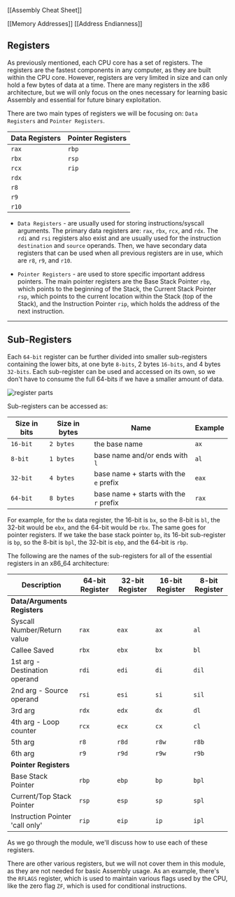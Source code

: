 [[Assembly Cheat Sheet]]


[[Memory Addresses]]
[[Address Endianness]]



## Registers

As previously mentioned, each CPU core has a set of registers. The registers are the fastest components in any computer, as they are built within the CPU core. However, registers are very limited in size and can only hold a few bytes of data at a time. There are many registers in the x86 architecture, but we will only focus on the ones necessary for learning basic Assembly and essential for future binary exploitation.

There are two main types of registers we will be focusing on: `Data Registers` and `Pointer Registers`.

|**Data Registers**|**Pointer Registers**|
|---|---|
|`rax`|`rbp`|
|`rbx`|`rsp`|
|`rcx`|`rip`|
|`rdx`||
|`r8`||
|`r9`||
|`r10`||

- `Data Registers` - are usually used for storing instructions/syscall arguments. The primary data registers are: `rax`, `rbx`, `rcx`, and `rdx`. The `rdi` and `rsi` registers also exist and are usually used for the instruction `destination` and `source` operands. Then, we have secondary data registers that can be used when all previous registers are in use, which are `r8`, `r9`, and `r10`.
    
- `Pointer Registers` - are used to store specific important address pointers. The main pointer registers are the Base Stack Pointer `rbp`, which points to the beginning of the Stack, the Current Stack Pointer `rsp`, which points to the current location within the Stack (top of the Stack), and the Instruction Pointer `rip`, which holds the address of the next instruction.
    

---

## Sub-Registers

Each `64-bit` register can be further divided into smaller sub-registers containing the lower bits, at one byte `8-bits`, 2 bytes `16-bits`, and 4 bytes `32-bits`. Each sub-register can be used and accessed on its own, so we don't have to consume the full 64-bits if we have a smaller amount of data.

![register parts](https://academy.hackthebox.com/storage/modules/85/assembly_register_parts.jpg)

Sub-registers can be accessed as:

|Size in bits|Size in bytes|Name|Example|
|---|---|---|---|
|`16-bit`|`2 bytes`|the base name|`ax`|
|`8-bit`|`1 bytes`|base name and/or ends with `l`|`al`|
|`32-bit`|`4 bytes`|base name + starts with the `e` prefix|`eax`|
|`64-bit`|`8 bytes`|base name + starts with the `r` prefix|`rax`|

For example, for the `bx` data register, the 16-bit is `bx`, so the 8-bit is `bl`, the 32-bit would be `ebx`, and the 64-bit would be `rbx`. The same goes for pointer registers. If we take the base stack pointer `bp`, its 16-bit sub-register is `bp`, so the 8-bit is `bpl`, the 32-bit is `ebp`, and the 64-bit is `rbp`.

The following are the names of the sub-registers for all of the essential registers in an x86_64 architecture:

|Description|64-bit Register|32-bit Register|16-bit Register|8-bit Register|
|---|---|---|---|---|
|**Data/Arguments Registers**|||||
|Syscall Number/Return value|`rax`|`eax`|`ax`|`al`|
|Callee Saved|`rbx`|`ebx`|`bx`|`bl`|
|1st arg - Destination operand|`rdi`|`edi`|`di`|`dil`|
|2nd arg - Source operand|`rsi`|`esi`|`si`|`sil`|
|3rd arg|`rdx`|`edx`|`dx`|`dl`|
|4th arg - Loop counter|`rcx`|`ecx`|`cx`|`cl`|
|5th arg|`r8`|`r8d`|`r8w`|`r8b`|
|6th arg|`r9`|`r9d`|`r9w`|`r9b`|
|**Pointer Registers**|||||
|Base Stack Pointer|`rbp`|`ebp`|`bp`|`bpl`|
|Current/Top Stack Pointer|`rsp`|`esp`|`sp`|`spl`|
|Instruction Pointer 'call only'|`rip`|`eip`|`ip`|`ipl`|

As we go through the module, we'll discuss how to use each of these registers.

There are other various registers, but we will not cover them in this module, as they are not needed for basic Assembly usage. As an example, there's the `RFLAGS` register, which is used to maintain various flags used by the CPU, like the zero flag `ZF`, which is used for conditional instructions.